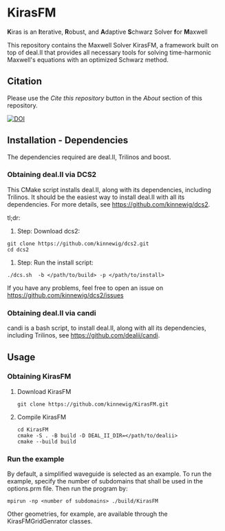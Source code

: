 # KirasFM

**K**iras is an **I**terative, **R**obust, and **A**daptive **S**chwarz Solver **f**or **M**axwell

This repository contains the Maxwell Solver KirasFM, a framework built on top of deal.II that provides all necessary tools for solving time-harmonic Maxwell's equations with an optimized Schwarz method.

## Citation

Please use the *Cite this repository* button in the *About* section of this repository.


[![DOI](https://zenodo.org/badge/862353087.svg)](https://zenodo.org/doi/10.5281/zenodo.13834224)

## Installation - Dependencies

The dependencies required are deal.II, Trilinos and boost.

### Obtaining deal.II via DCS2

This CMake script installs deal.II, along with its dependencies, including Trilinos. It should be the easiest way to install deal.II with all its dependencies. For more details, see <https://github.com/kinnewig/dcs2>.

tl;dr:

1. Step: Download dcs2:

```
git clone https://github.com/kinnewig/dcs2.git
cd dcs2
```

1. Step: Run the install script:

```
./dcs.sh  -b </path/to/build> -p </path/to/install>
```

If you have any problems, feel free to open an issue on <https://github.com/kinnewig/dcs2/issues>

### Obtaining deal.II via candi

candi is a bash script, to install deal.II, along with all its dependencies, including Trilinos, see <https://github.com/dealii/candi>.

## Usage

### Obtaining KirasFM

1. Download KirasFM

   ```
   git clone https://github.com/kinnewig/KirasFM.git
   ```


1. Compile KirasFM

   ```
   cd KirasFM
   cmake -S . -B build -D DEAL_II_DIR=</path/to/dealii>
   cmake --build build
   ```

### Run the example 

By default, a simplified waveguide is selected as an example. To run the example, specify the number of subdomains that shall be used in the options.prm file. Then run the program by:

```
mpirun -np <number of subdomains> ./build/KirasFM
```

  
Other geometries, for example, are available through the KirasFMGridGenrator classes.
